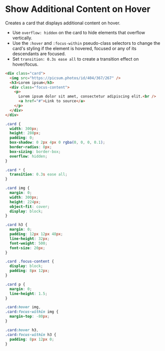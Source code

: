 # Show Additional Content on Hover

Creates a card that displays additional content on hover.

- Use `overflow: hidden` on the card to hide elements that overflow vertically.
- Use the `:hover` and `:focus-within` pseudo-class selectors to change the card's styling if the element is hovered, focused or any of its descendants are focused.
- Set `transition: 0.3s ease all` to create a transition effect on hover/focus.

```html
<div class="card">
  <img src="https://picsum.photos/id/404/367/267" />
  <h3>Lorem ipsum</h3>
  <div class="focus-content">
    <p>
      Lorem ipsum dolor sit amet, consectetur adipiscing elit.<br />
      <a href="#">Link to source</a>
    </p>
  </div>
</div>
```

```css
.card {
  width: 300px;
  height: 280px;
  padding: 0;
  box-shadow: 0 2px 4px 0 rgba(0, 0, 0, 0.1);
  border-radius: 8px;
  box-sizing: border-box;
  overflow: hidden;
}

.card * {
  transition: 0.3s ease all;
}

.card img {
  margin: 0;
  width: 300px;
  height: 224px;
  object-fit: cover;
  display: block;
}

.card h3 {
  margin: 0;
  padding: 12px 12px 48px;
  line-height: 32px;
  font-weight: 500;
  font-size: 20px;
}

.card .focus-content {
  display: block;
  padding: 8px 12px;
}

.card p {
  margin: 0;
  line-height: 1.5;
}

.card:hover img,
.card:focus-within img {
  margin-top: -80px;
}

.card:hover h3,
.card:focus-within h3 {
  padding: 8px 12px 0;
}
```
